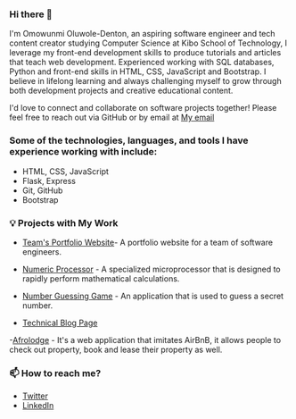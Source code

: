 ### Hi there 👋

I'm Omowunmi Oluwole-Denton, an aspiring software engineer and tech content creator studying Computer Science at Kibo School of Technology, I leverage my front-end development skills to produce tutorials and articles that teach web development. Experienced working with SQL databases, Python and front-end skills in HTML, CSS, JavaScript and Bootstrap. I believe in lifelong learning and always challenging myself to grow through both development projects and creative educational content.

I'd love to connect and collaborate on software projects together! Please feel free to reach out via GitHub or by email at [My email](oluwoledentonjanet@gmail.com)

### Some of the technologies, languages, and tools I have experience working with include:

- HTML, CSS, JavaScript
- Flask, Express
- Git, GitHub
- Bootstrap

### 💡 Projects with My Work

- [Team's Portfolio Website](https://kibo-web-dev-fundamentals-july-23.github.io/wdf-jul-23-final-project-ofa/)- A portfolio website for a team of software engineers.
  
- [Numeric Processor](https://github.com/kibo-programming-2-oct-23/prog2-midterm-project-numeric-processor-omowunmi03) - A specialized microprocessor that is designed to rapidly perform mathematical calculations.

- [Number Guessing Game](https://github.com/kibo-web-app-dev-oct-23/week-2-assignment-number-guessing-game-omowunmi03) - An application that is used to guess a secret number.

- [Technical Blog Page](https://www.freecodecamp.org/learn/2022/responsive-web-design/build-a-technical-documentation-page-project/build-a-technical-documentation-page?messages=success%5B0%5D%3Dflash.signin-success)

-[Afrolodge](https://afrologde-com.onrender.com) - It's a web application that imitates AirBnB, it allows people to check out property, book and lease their property as well.
  
### 📫 How to reach me?
- [Twitter](https://twitter.com/omowunmi_od)
- [LinkedIn](https://www.linkedin.com/in/omowunmioluwole-denton/)

  

